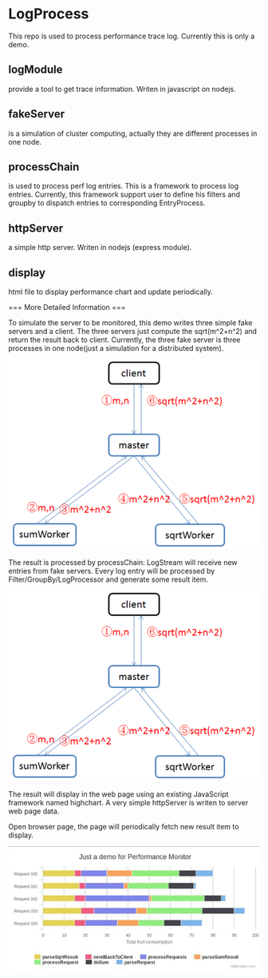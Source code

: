 # LogProcess

This repo is used to process performance trace log.
Currently this is only a demo.

## logModule
provide a tool to get trace information. Writen in javascript on nodejs.

## fakeServer
is a simulation of cluster computing, actually they are different processes in one node.

## processChain
is used to process perf log entries. This is a framework to process log entries. Currently, this framework support user to define his filters and groupby to dispatch entries to corresponding EntryProcess.

## httpServer
a simple http server. Writen in nodejs (express module).

## display
html file to  display performance chart and update periodically.


=== More Detailed Information ===

To simulate the server to be monitored, this demo writes three simple fake servers and a client. The three servers just compute the sqrt(m^2+n^2) and return the result back to client. Currently, the three fake server is three processes in one node(just a simulation for a distributed system).

![image](https://github.com/wang1629/LogProcess/blob/master/images/FakeServer.png)

The result is processed by processChain:
LogStream will receive new entries from fake servers.
Every log entry will be processed by Filter/GroupBy/LogProcessor and generate some result item.

![image](https://github.com/wang1629/LogProcess/blob/master/images/PMS.png)

The result will display in the web page using an existing JavaScript framework named highchart. A very simple httpServer is writen to server web page data.

Open browser page, the page will periodically fetch new result item to display.

![image](https://github.com/wang1629/LogProcess/blob/master/images/display.jpg)

